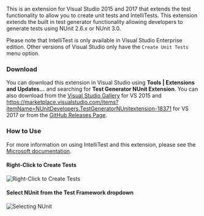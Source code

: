 This is an extension for Visual Studio 2015 and 2017 that extends
the test functionality to allow you to create unit tests and IntelliTests.
This extension extends the built in test generator functionality allowing
developers to generate tests using NUnit 2.6.x or NUnit 3.0.

Please note that IntelliTest is only available in Visual
Studio Enterprise edition. Other versions of Visual Studio 
only have the `Create Unit Tests` menu option.

### Download

You can download this extension in Visual Studio using **Tools | Extensions and Updates...**
and searching for **Test Generator NUnit Extension**. You can also download from the 
[Visual Studio Gallery](https://visualstudiogallery.msdn.microsoft.com/bd30bf3f-4183-4b00-a245-1875316b8cd3) for VS 2015 and https://marketplace.visualstudio.com/items?itemName=NUnitDevelopers.TestGeneratorNUnitextension-18371 for VS 2017
or from the [GitHub Releases Page](https://github.com/nunit/nunit-vs-testgenerator/releases).

### How to Use

For more information on using IntelliTest and this extension, please
see the [Microsoft documentation](https://msdn.microsoft.com/en-us/library/dn823749.aspx).

#### Right-Click to Create Tests

![Right-Click to Create Tests](https://i-msdn.sec.s-msft.com/dynimg/IC820614.png)

#### Select NUnit from the Test Framework dropdown

![Selecting NUnit](https://i-msdn.sec.s-msft.com/dynimg/IC820617.png)
